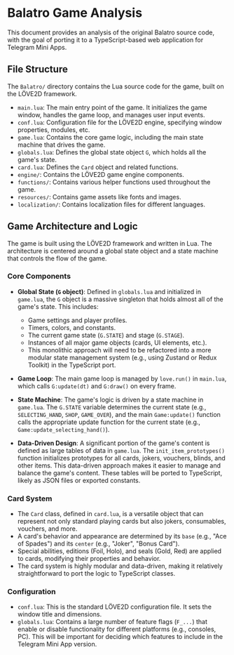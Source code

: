 # Balatro Game Analysis

This document provides an analysis of the original Balatro source code, with the goal of porting it to a TypeScript-based web application for Telegram Mini Apps.

## File Structure

The `Balatro/` directory contains the Lua source code for the game, built on the LÖVE2D framework.

*   `main.lua`: The main entry point of the game. It initializes the game window, handles the game loop, and manages user input events.
*   `conf.lua`: Configuration file for the LÖVE2D engine, specifying window properties, modules, etc.
*   `game.lua`: Contains the core game logic, including the main state machine that drives the game.
*   `globals.lua`: Defines the global state object `G`, which holds all the game's state.
*   `card.lua`: Defines the `Card` object and related functions.
*   `engine/`: Contains the LÖVE2D game engine components.
*   `functions/`: Contains various helper functions used throughout the game.
*   `resources/`: Contains game assets like fonts and images.
*   `localization/`: Contains localization files for different languages.

## Game Architecture and Logic

The game is built using the LÖVE2D framework and written in Lua. The architecture is centered around a global state object and a state machine that controls the flow of the game.

### Core Components

*   **Global State (`G` object)**: Defined in `globals.lua` and initialized in `game.lua`, the `G` object is a massive singleton that holds almost all of the game's state. This includes:
    *   Game settings and player profiles.
    *   Timers, colors, and constants.
    *   The current game state (`G.STATE`) and stage (`G.STAGE`).
    *   Instances of all major game objects (cards, UI elements, etc.).
    *   This monolithic approach will need to be refactored into a more modular state management system (e.g., using Zustand or Redux Toolkit) in the TypeScript port.

*   **Game Loop**: The main game loop is managed by `love.run()` in `main.lua`, which calls `G:update(dt)` and `G:draw()` on every frame.

*   **State Machine**: The game's logic is driven by a state machine in `game.lua`. The `G.STATE` variable determines the current state (e.g., `SELECTING_HAND`, `SHOP`, `GAME_OVER`), and the main `Game:update()` function calls the appropriate update function for the current state (e.g., `Game:update_selecting_hand()`).

*   **Data-Driven Design**: A significant portion of the game's content is defined as large tables of data in `game.lua`. The `init_item_prototypes()` function initializes prototypes for all cards, jokers, vouchers, blinds, and other items. This data-driven approach makes it easier to manage and balance the game's content. These tables will be ported to TypeScript, likely as JSON files or exported constants.

### Card System

*   The `Card` class, defined in `card.lua`, is a versatile object that can represent not only standard playing cards but also jokers, consumables, vouchers, and more.
*   A card's behavior and appearance are determined by its `base` (e.g., "Ace of Spades") and its `center` (e.g., "Joker", "Bonus Card").
*   Special abilities, editions (Foil, Holo), and seals (Gold, Red) are applied to cards, modifying their properties and behavior.
*   The card system is highly modular and data-driven, making it relatively straightforward to port the logic to TypeScript classes.

### Configuration

*   `conf.lua`: This is the standard LÖVE2D configuration file. It sets the window title and dimensions.
*   `globals.lua`: Contains a large number of feature flags (`F_...`) that enable or disable functionality for different platforms (e.g., consoles, PC). This will be important for deciding which features to include in the Telegram Mini App version.